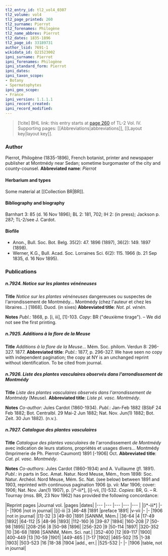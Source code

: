 ```yaml
---
tl2_entry_id: tl2_vol4_0307
tl2_volume: vol4
tl2_page_printed: 260
tl2_surname: Pierrot
tl2_forenames: Philogène
tl2_name_abbrev: Pierrot
tl2_dates: 1835-1896
tl2_page_id: 33189731
author_lsid: 7691-1
wikidata_id: Q21523002
ipni_surname: Pierrot
ipni_forenames: Philogène
ipni_standard_form: Pierrot
ipni_dates: 
ipni_taxon_scope: 
- Botany
- Spermatophytes
ipni_geo_scope: 
- France
ipni_version: 1.1.1.1
ipni_record_created: 
ipni_record_modified:
---
```



> [!cite] BHL link: this entry starts at [page 260](https://www.biodiversitylibrary.org/page/33189731) of TL-2 Vol. IV.
> Supporting pages: [[Abbreviations|abbreviations]], [[Layout key|layout key]].

### Author

Pierrot, Philogène (1835-1896), French botanist, printer and newspaper publisher at Montmédy near Sedan; sometime burgomaster of the city and county-counsel. 
**Abbreviated name**: *Pierrot*

#### Herbarium and types

Some material at [[Collection BR|BR]].

#### Bibliography and biography

Barnhart 3: 85 (d. 16 Nov 1896); BL 2: 181, 702; IH 2: (in press); Jackson p. 287; TL-2/see J. Cardot.

#### Biofile

- Anon., Bull. Soc. Bot. Belg. 35(2): 47. 1896 (1897), 36(2): 149. 1897 (1898).
- Werner, K.G., Bull. Acad. Soc. Lorraines Sci. 6(2): 115. 1966 (b. 21 Sep 1835, d. 16 Nov 1895).

### Publications

##### n.7924. Notice sur les plantes vénéneuses

**Title**
*Notice sur les plantes vénéneuses* dangereuses ou suspectes de l'arrondissement de Montmédy... Montmédy (chez l'auteur et chez les libraires...) \[1868\]. Duod. (in sixes)
**Abbreviated title**: *Not. pl. vénén.*

**Notes**
*Publ*.: 1868, p. \[i, iii\], \[1\]-103. *Copy*: BR ("deuxième tirage"). – We did not see the first printing.

##### n.7925. Additions à la flore de la Meuse

**Title**
*Additions à la flore de la Meuse*... Mém. Soc. philom. Verdun 8: 296-327. 1877.
**Abbreviated title**: *Publ*.: 1877, p. 296-327. We have seen no copy with independent pagination; the copy at NY is an unchanged reprint without identification. To be cited from journal.

##### n.7926. Liste des plantes vasculaires observés dans l'arrondissement de Montmédy

**Title**
*Liste des plantes vasculaires observés dans l'arrondissement de Montmédy* (Meuse).
**Abbreviated title**: *Liste pl. vasc. Montmédy*.

**Notes**
*Co-author*: Jules Cardot (1860-1934).
*Publ*.: Jan-Feb 1882 (BSbF 24 Feb 1882; Bot. Centralbl. 29 Mai-2 Jun 1882; Nat. Nov. Jun(1) 1882; Bot. Zeit. 30 Jun 1882). (n.v.).

##### n.7927. Catalogue des plantes vasculaires

**Title**
*Catalogue des plantes vasculaires* de l'arrondissement *de Montmédy* avec indication de leurs stations, propriétés et usages divers... Montmédy (Imprimerie de Ph. Pierrot-Caumont) 1891 \[-1906\] Oct.
**Abbreviated title**: *Cat. pl. vasc. Montmédy*.

**Notes**
*Co-authors*: Jules Cardot (1860-1934) and A. Vuillaume (*fl*. 1891).
*Publ*.: in parts in Soc. Amat. Natur. Nord Meuse, Mém., from 1898: Soc. Natur. Archéol. Nord Meuse, Mém. Sc. Nat. (see below) between 1891 and 1903, reprinted with continuous pagination 1906 (p. vii: Mar 1906; cover: 1906; Nat. Nov. Jan(1) 1907), p. \[i\*-iii\*\], \[i\]-vii, \[1\]-532. *Copies*: BR, G. – R. Tournay (mss. BR, 23 Nov 1962) has provided the following concordance:

|Reprint pages	|Journal vol.	|pages	|dates|
|---	|---	|---	|---	|---	|
|\[i\*-iii\*\]	|-	|-	|1906	|not in journal|
|\[i\]-iii	|3	|46-48	|1891	|preface 1891|
|v-vii	|-	|-	|1906	|not in journal|
|\[1\]-32	|3	|49-80	|1891	|SANNM, Mém.|
|36-64	|4	|17-49	|1892|
|64-112	|5	|48-96	|1893|
|112-160	|6	|39-87	|1894|
|160-208	|7	|50-98	|1895|
|208-256	|8	|50-98	|1896|
|256-320	|9	|50-114	|1897|
|320-352	|10	|36-68	|1898	|SANNM, Mém. Sci. nat.|
|352-400	|12	|69-117	|1900|
|400-449	|13	|10-59	|1901|
|449-465	|	|1-17	|1902|
|465-502	|15	|1-38	|1903|
|503-523	|16	|18-38	|1904	|add., err.|
|525-532	|-	|-	|1906	|table, not in journal|

